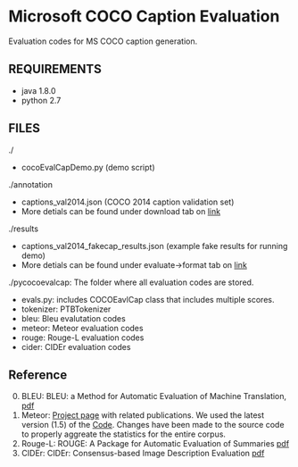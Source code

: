 Microsoft COCO Caption Evaluation
===================

Evaluation codes for MS COCO caption generation.

## REQUIREMENTS ##
- java 1.8.0
- python 2.7

## FILES ##
./
- cocoEvalCapDemo.py (demo script)

./annotation
- captions_val2014.json (COCO 2014 caption validation set)
- More detials can be found under download tab on [link](http://mscoco.org/dataset)

./results
- captions_val2014_fakecap_results.json (example fake results for running demo)
- More detials can be found under evaluate->format tab on [link](http://mscoco.org/dataset)

./pycocoevalcap: The folder where all evaluation codes are stored.
- evals.py: includes COCOEavlCap class that includes multiple scores.
- tokenizer: PTBTokenizer
- bleu: Bleu evalutation codes
- meteor: Meteor evaluation codes
- rouge: Rouge-L evaluation codes
- cider: CIDEr evaluation codes

## Reference ##

0. BLEU: BLEU: a Method for Automatic Evaluation of Machine Translation, [pdf](http://delivery.acm.org/10.1145/1080000/1073135/p311-papineni.pdf?ip=72.229.132.206&id=1073135&acc=OPEN&key=4D4702B0C3E38B35%2E4D4702B0C3E38B35%2E4D4702B0C3E38B35%2E6D218144511F3437&CFID=644819513&CFTOKEN=71377947&__acm__=1426607117_16e4342fbc20d41c064c8fb685cffe60)
1. Meteor: [Project page](http://www.cs.cmu.edu/~alavie/METEOR/) with related publications. We used the latest version (1.5) of the [Code](https://github.com/mjdenkowski/meteor). Changes have been made to the source code to properly aggreate the statistics for the entire corpus.
2. Rouge-L: ROUGE: A Package for Automatic Evaluation of Summaries [pdf](http://anthology.aclweb.org/W/W04/W04-1013.pdf)
3. CIDEr: CIDEr: Consensus-based Image Description Evaluation [pdf](http://arxiv.org/pdf/1411.5726.pdf)
